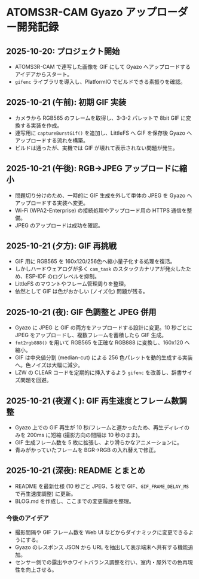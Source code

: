 # ATOMS3R-CAM Gyazo アップローダー開発記録

## 2025-10-20: プロジェクト開始
- ATOMS3R-CAM で連写した画像を GIF にして Gyazo へアップロードするアイデアからスタート。
- `gifenc` ライブラリを導入し、PlatformIO でビルドできる素振りを確認。

## 2025-10-21 (午前): 初期 GIF 実装
- カメラから RGB565 のフレームを取得し、3-3-2 パレットで 8bit GIF に変換する実装を作成。
- 連写用に `captureBurstGif()` を追加し、LittleFS へ GIF を保存後 Gyazo へアップロードする流れを構築。
- ビルドは通ったが、実機では GIF が壊れて表示されない問題が発生。

## 2025-10-21 (午後): RGB→JPEG アップロードに縮小
- 問題切り分けのため、一時的に GIF 生成を外して単体の JPEG を Gyazo へアップロードする実装へ変更。
- Wi-Fi (WPA2-Enterprise) の接続処理やアップロード用の HTTPS 通信を整備。
- JPEG のアップロードは成功を確認。

## 2025-10-21 (夕方): GIF 再挑戦
- GIF 用に RGB565 を 160x120/256色へ縮小量子化する処理を復活。
- しかしハードウェアログが多く `cam_task` のスタックカナリアが発火したため、ESP-IDF のログレベルを抑制。
- LittleFS のマウントやフレーム管理周りを整理。
- 依然として GIF は色がおかしい (ノイズ化) 問題が残る。

## 2025-10-21 (夜): GIF 色調整と JPEG 併用
- Gyazo に JPEG と GIF の両方をアップロードする設計に変更。10 秒ごとに JPEG をアップロードし、複数フレームを蓄積したら GIF 生成。
- `fmt2rgb888()` を用いて RGB565 を正確な RGB888 に変換し、160x120 へ縮小。
- GIF は中央値分割 (median-cut) による 256 色パレットを動的生成する実装へ。色ノイズは大幅に減少。
- LZW の CLEAR コードを定期的に挿入するよう `gifenc` を改善し、辞書サイズ問題を回避。

## 2025-10-21 (夜遅く): GIF 再生速度とフレーム数調整
- Gyazo 上での GIF 再生が 10 秒/フレームと遅かったため、再生ディレイのみを 200ms に短縮 (撮影方向の間隔は 10 秒のまま)。
- GIF 生成フレーム数を 5 枚に拡張し、より滑らかなアニメーションに。
- 青みがかっていたフレームを BGR→RGB の入れ替えで修正。

## 2025-10-21 (深夜): README とまとめ
- README を最新仕様 (10 秒ごと JPEG、5 枚で GIF、`GIF_FRAME_DELAY_MS` で再生速度調整) に更新。
- BLOG.md を作成し、ここまでの変更履歴を整理。

### 今後のアイデア
- 撮影間隔や GIF フレーム数を Web UI などからダイナミックに変更できるようにする。
- Gyazo のレスポンス JSON から URL を抽出して表示端末へ共有する機能追加。
- センサー側での露出やホワイトバランス調整を行い、室内・屋外での色再現性を向上させる。

